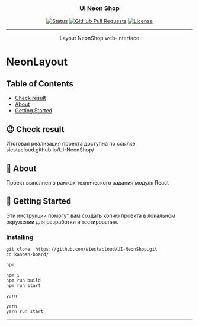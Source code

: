 <p align="center">
  <a href="" rel="noopener">
 <!-- <img width=100% height=700px src="./src/assets/img/preview.png" alt="Project logo"></a> -->
</p>


<div align="center">
<h3 align="center">UI Neon Shop</h3>


[![Status](https://img.shields.io/badge/status-active-success.svg)]()
[![GitHub Pull Requests](https://img.shields.io/github/issues-pr/kylelobo/The-Documentation-Compendium.svg)](https://github.com/kylelobo/The-Documentation-Compendium/pulls)
[![License](https://img.shields.io/badge/license-MIT-blue.svg)](/LICENSE)

</div>

---

<p align="center"> Layout NeonShop web-interface
    <br> 
</p>


# NeonLayout


## Table of Contents

- [Check result](https://weather.siestacloud.ru/)
- [About](#about)
- [Getting Started](#getting_started)
## 😉 Check result <a name = "Check result"></a>
Итоговая реализация проекта доступна по ссылке siestacloud.github.io/UI-NeonShop/
## 🧐 About <a name = "about"></a>

Проект выполнен в рамках технического задания модуля React

## 🔧 Getting Started <a name = "getting_started"></a>

Эти инструкции помогут вам создать копию проекта в локальном окружении для разработки и тестирования. 

###  Installing
```
git clone  https://github.com/siestacloud/UI-NeonShop.git
cd kanban-board/
```
`npm`
```
npm i
npm run build
npm run start
```
`yarn`
```
yarn
yarn run start
```
---
